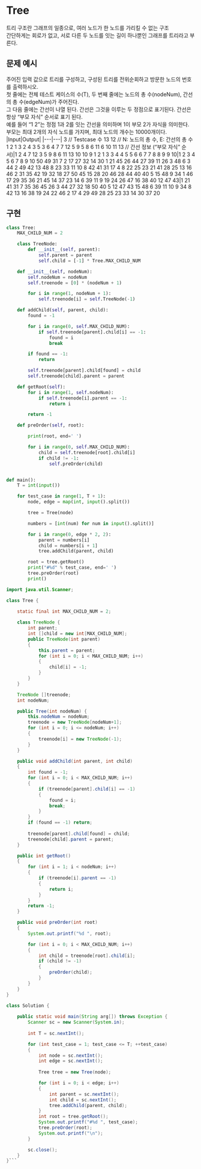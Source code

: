 # Tree
트리 구조란 그래프의 일종으로, 여러 노드가 한 노드를 가리킬 수 없는 구조  
간단하게는 회로가 없고, 서로 다른 두 노드를 잇는 길이 하나뿐인 그래프를 트리라고 부른다.  

## 문제 예시
주어진 입력 값으로 트리를 구성하고, 구성된 트리를 전위순회하고 방문한 노드의 번호를 출력하시오.  
첫 줄에는 전체 테스트 케이스의 수(T), 두 번째 줄에는 노드의 총 수(nodeNum), 간선의 총 수(edgeNum)가 주어진다.  
그 다음 줄에는 간선이 나열 된다. 간선은 그것을 이루는 두 정점으로 표기된다. 간선은 항상 “부모 자식” 순서로 표기 된다.  
예를 들어 “1 2”는 정점 1과 2를 잇는 간선을 의미하며 1이 부모 2가 자식을 의미한다.  
부모는 최대 2개의 자식 노드를 가지며, 최대 노드의 개수는 10000개이다.
|Input|Output|
|---|---|
3 // Testcase 수
13 12 // N: 노드의 총 수, E: 간선의 총 수
1 2 1 3 2 4 3 5 3 6 4 7 7 12 5 9 5 8 6 11 6 10 11 13 // 간선 정보 (“부모 자식” 순서)|1 2 4 7 12 3 5 9 8 6 11 13 10
10 9
1 2 1 3 3 4 4 5 5 6 6 7 7 8 8 9 9 10|1 2 3 4 5 6 7 8 9 10
50 49
31 7 2 17 27 32 14 30 1 21 45 26 44 27 39 11 26 3 48 6 3 44 2 49 42 13 48 8 23 33 11 10 8 42 41 31 17 4 8 22 25 23 21 41 28 25 13 16 46 2 31 35 42 19 32 18 27 50 45 15 28 20 46 28 44 40 40 5 15 48 9 34 1 46 17 29 35 36 21 45 14 37 23 14 6 39 11 9 19 24 26 47 16 38 40 12 47 43|1 21 41 31 7 35 36 45 26 3 44 27 32 18 50 40 5 12 47 43 15 48 6 39 11 10 9 34 8 42 13 16 38 19 24 22 46 2 17 4 29 49 28 25 23 33 14 30 37 20

## 구현
```python
class Tree:
    MAX_CHILD_NUM = 2

    class TreeNode:
        def __init__(self, parent):
            self.parent = parent
            self.child = [-1] * Tree.MAX_CHILD_NUM

    def __init__(self, nodeNum):
        self.nodeNum = nodeNum
        self.treenode = [0] * (nodeNum + 1)

        for i in range(1, nodeNum + 1):
            self.treenode[i] = self.TreeNode(-1)

    def addChild(self, parent, child):
        found = -1

        for i in range(0, self.MAX_CHILD_NUM):
            if self.treenode[parent].child[i] == -1:
                found = i
                break

        if found == -1:
            return

        self.treenode[parent].child[found] = child
        self.treenode[child].parent = parent

    def getRoot(self):
        for i in range(1, self.nodeNum):
            if self.treenode[i].parent == -1:
                return i

        return -1

    def preOrder(self, root):

        print(root, end=' ')

        for i in range(0, self.MAX_CHILD_NUM):
            child = self.treenode[root].child[i]
            if child != -1:
                self.preOrder(child)


def main():
    T = int(input())

    for test_case in range(1, T + 1):
        node, edge = map(int, input().split())

        tree = Tree(node)

        numbers = [int(num) for num in input().split()]

        for i in range(0, edge * 2, 2):
            parent = numbers[i]
            child = numbers[i + 1]
            tree.addChild(parent, child)

        root = tree.getRoot()
        print("#%d" % test_case, end=' ')
        tree.preOrder(root)
        print()
```
```java
import java.util.Scanner;

class Tree {

	static final int MAX_CHILD_NUM = 2;
	
	class TreeNode {
		int parent;
		int []child = new int[MAX_CHILD_NUM];
		public TreeNode(int parent)
		{
			this.parent = parent;
			for (int i = 0; i < MAX_CHILD_NUM; i++)
			{
				child[i] = -1;
			}
		}
	}

	TreeNode []treenode;
	int nodeNum;

	public Tree(int nodeNum) {
		this.nodeNum = nodeNum;
		treenode = new TreeNode[nodeNum+1];
		for (int i = 0; i <= nodeNum; i++)
		{
			treenode[i] = new TreeNode(-1);
		}
	}

	public void addChild(int parent, int child) 
	{
		int found = -1;
		for (int i = 0; i < MAX_CHILD_NUM; i++)
		{
			if (treenode[parent].child[i] == -1)
			{
				found = i;
				break;
			}
		}
		if (found == -1) return;
		
		treenode[parent].child[found] = child;
		treenode[child].parent = parent;
	}

	public int getRoot() 
	{
		for (int i = 1; i < nodeNum; i++) 
		{
			if (treenode[i].parent == -1) 
			{
				return i;
			}
		}
		return -1;
	}

	public void preOrder(int root)
	{
		System.out.printf("%d ", root);

		for (int i = 0; i < MAX_CHILD_NUM; i++) 
		{
			int child = treenode[root].child[i];
			if (child != -1)
			{
				preOrder(child);
			}
		}
	}
}

class Solution {
	
	public static void main(String arg[]) throws Exception {
		Scanner sc = new Scanner(System.in);
		
		int T = sc.nextInt();

		for (int test_case = 1; test_case <= T; ++test_case) 
		{
			int node = sc.nextInt();
			int edge = sc.nextInt();
			
			Tree tree = new Tree(node);

			for (int i = 0; i < edge; i++)
			{
				int parent = sc.nextInt();
				int child = sc.nextInt();
				tree.addChild(parent, child);
			}
			int root = tree.getRoot();
			System.out.printf("#%d ", test_case);
			tree.preOrder(root);
			System.out.printf("\n");
		}

		sc.close();
	}
}```